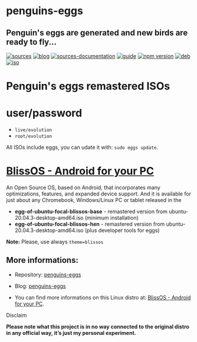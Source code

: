 penguins-eggs
=============

## Penguin&#39;s eggs are generated and new birds are ready to fly...
[![sources](https://img.shields.io/badge/github-sources-blue)](https://github.com/pieroproietti/penguins-eggs)
[![blog](https://img.shields.io/badge/blog-penguin's%20eggs-blue)](https://penguins-eggs.net)
[![sources-documentation](https://img.shields.io/badge/sources-documentation-blue)](https://penguins-eggs.net/sources-documentation/index.html)
[![guide](https://img.shields.io/badge/guide-penguin's%20eggs-blue)](https://penguins-eggs.net/book/)
[![npm version](https://img.shields.io/npm/v/penguins-eggs.svg)](https://npmjs.org/package/penguins-eggs)
[![deb](https://img.shields.io/badge/deb-packages-orange)](https://sourceforge.net/projects/penguins-eggs/files/packages-deb)
[![iso](https://img.shields.io/badge/iso-images-orange)](https://sourceforge.net/projects/penguins-eggs/files/iso)


# Penguin's eggs remastered ISOs

# user/password
* ```live/evolution```
* ```root/evolution```

All ISOs include eggs, you can udate it with: ```sudo eggs update```.

# [BlissOS - Android for your PC](https://blissos.org/)

 An Open Source OS, based on Android, that incorporates many optimizations, features, and expanded device support. And it is available for just about any Chromebook, Windows/Linux PC or tablet released in the 

* **egg-of-ubuntu-focal-blissos-base** - remastered version from ubuntu-20.04.3-desktop-amd64.iso (minimum installation)
* **egg-of-ubuntu-focal-blissos-hen** - remastered version from ubuntu-20.04.3-desktop-amd64.iso (plus developer tools for eggs)

**Note:** Please, use always ```theme=blissos```

## More informations:

* Repository: [penguins-eggs](https://github.com/pieroproietti/penguins-eggs)
* Blog: [penguins-eggs](https://penguins-eggs.net)

* You can find more informations on this Linux distro at: [BlissOS - Android for your PC](https://blissos.org/).


Disclaim

__Please note what this project is in no way connected to the original distro in any official way, it’s just my personal experiment.__
